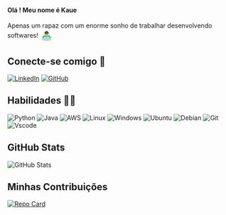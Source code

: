 #### Olá ! Meu nome é Kaue
Apenas um rapaz com um enorme sonho de trabalhar desenvolvendo softwares! <img src="https://raw.githubusercontent.com/arthurgalanti/arthurgalanti/main/assets/man-technologist.gif" width="30" style="vertical-align: middle;"> 

## Conecte-se comigo 👨
[![LinkedIn](https://img.shields.io/badge/LinkedIn-0077B5?style=for-the-badge&logo=linkedin&logoColor=white)]([![LinkedIn](https://img.shields.io/badge/LinkedIn-0077B5?style=for-the-badge&logo=linkedin&logoColor=white)](https://www.linkedin.com/in/SEUUSERNAME/))  [![GitHub](https://img.shields.io/badge/GitHub-100000?style=for-the-badge&logo=github&logoColor=white)](https://github.com/kauerico)


##  Habilidades 👨‍💻 
![Python](https://img.shields.io/badge/python-3670A0?style=for-the-badge&logo=python&logoColor=ffdd54) ![Java](https://img.shields.io/badge/java-%23ED8B00.svg?style=for-the-badge&logo=openjdk&logoColor=white)  ![AWS](https://img.shields.io/badge/AWS-000.svg?style=for-the-badge&logo=amazon-aws&logoColor=white)  ![Linux](https://img.shields.io/badge/Linux-000?style=for-the-badge&logo=linux&logoColor=FCC624)  	![Windows](https://img.shields.io/badge/Windows-000?style=for-the-badge&logo=windows&logoColor=2CA5E0)  	![Ubuntu](https://img.shields.io/badge/Ubuntu-35495E?style=for-the-badge&logo=ubuntu&logoColor=2CA5E0)  ![Debian](https://img.shields.io/badge/Debian-D70A53?style=for-the-badge&logo=debian&logoColor=white)  ![Git](https://img.shields.io/badge/GIT-E44C30?style=for-the-badge&logo=git&logoColor=white)  	![Vscode](https://img.shields.io/badge/Vscode-007ACC?style=for-the-badge&logo=visual-studio-code&logoColor=white)

## GitHub Stats

![GitHub Stats](https://github-readme-stats.vercel.app/api?username=kaueribeirocosta&theme=transparent&bg_color=000&border_color=30A3DC&show_icons=true&icon_color=30A3DC&title_color=E94D5F&text_color=FFF)

## Minhas Contribuições 

[![Repo Card](https://github-readme-stats.vercel.app/api/pin/?username=kaueribeirocosta&repo=dio-lab-open-source&bg_color=000&border_color=30A3DC&show_icons=true&icon_color=30A3DC&title_color=E94D5F&text_color=FFF)](https://github.com/SEUUSERNAME/SEUREPOSITORIO)



